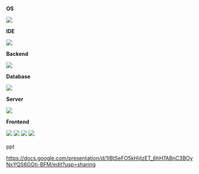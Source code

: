 <div style="display:flex; flex-direction:column; align-items:flex-start;">
    <!-- OS -->
    <p><strong>OS</strong></p>
    <div>
        <img src="https://img.shields.io/badge/windows10-0078D6?style=for-the-badge&logo=windows10&logoColor=white"> 
    </div>
    <!-- IDE -->
    <p><strong>IDE</strong></p>
    <div>
        <img src="https://img.shields.io/badge/eclipseide-2C2255?style=for-the-badge&logo=eclipseide&logoColor=white"> 
    </div>
    <!-- Backend -->
    <p><strong>Backend</strong></p>
    <div>
        <img src="https://img.shields.io/badge/Java-007396?style=for-the-badge&logo=Java&logoColor=white"> 
    </div>
    <!-- Database -->
    <p><strong>Database</strong></p>
    <div>
        <img src="https://img.shields.io/badge/oracle-F80000?style=for-the-badge&logo=oracle&logoColor=white"> 
    </div>
    <!-- Server -->
    <p><strong>Server</strong></p>
    <div>
        <img src="https://img.shields.io/badge/apache tomcat-F8DC75?style=for-the-badge&logo=apachetomcat&logoColor=black">
    </div>
    <!-- Frontend -->
    <p><strong>Frontend</strong></p>
    <div>
        <img src="https://img.shields.io/badge/html5-E34F26?style=flat-square&logo=html5&logoColor=white"> 
        <img src="https://img.shields.io/badge/javascript-F7DF1E?style=flat-square&logo=javascript&logoColor=black">
        <img src="https://img.shields.io/badge/css3-1572B6?style=flat-square&logo=css3&logoColor=black">
        <img src="https://img.shields.io/badge/bootstrap-7952B3?style=flat-square&logo=bootstrap&logoColor=black">
</div><br>
</div>
ppt 

https://docs.google.com/presentation/d/1IBtSeFO5kHiiIzET_6hH7ABnC3BOyNxYQS6GGti-BFM/edit?usp=sharing
